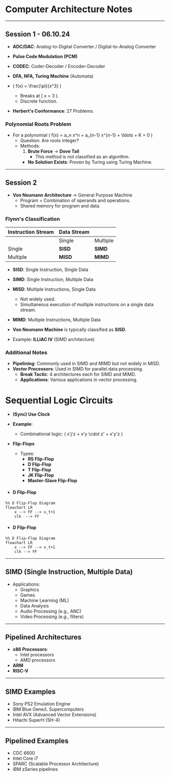 # Computer Architecture Notes

---

## Session 1 - 06.10.24

- **ADC/DAC**: Analog-to-Digital Converter / Digital-to-Analog Converter
- **Pulse Code Modulation (PCM)**
- **CODEC**: Coder-Decoder / Encoder-Decoder
- **DFA, NFA, Turing Machine** (Automata)

- \( f(x) = \frac{\pi}{x^3} \)
  - Breaks at \( x = 3 \).
  - Discrete function.

- **Herbert's Conformance**: 27 Problems.

### Polynomial Roots Problem
- For a polynomial \( f(x) = a_n x^n + a_{n-1} x^{n-1} + \ldots + K = 0 \)
  - Question: Are roots integer?
  - Methods:
    1. **Brute Force** → **Dove Tail**
       - This method is not classified as an algorithm.
    - **No Solution Exists**: Proven by Turing using Turing Machine.

---

## Session 2

- **Von Neumann Architecture** → General Purpose Machine
  - Program = Combination of operands and operations.
  - Shared memory for program and data.

### Flynn's Classification

| Instruction Stream | Data Stream |           |
|--------------------|-------------|-----------|
|                    | Single      | Multiple  |
| Single             | **SISD**    | **SIMD**  |
| Multiple           | **MISD**    | **MIMD**  |

- **SISD**: Single Instruction, Single Data
- **SIMD**: Single Instruction, Multiple Data
- **MISD**: Multiple Instructions, Single Data
  - Not widely used.
  - Simultaneous execution of multiple instructions on a single data stream.
- **MIMD**: Multiple Instructions, Multiple Data

- **Von Neumann Machine** is typically classified as **SISD**.
- Example: **ILLIAC IV** (SIMD architecture)

### Additional Notes
- **Pipelining**: Commonly used in SIMD and MIMD but not widely in MISD.
- **Vector Processors**: Used in SIMD for parallel data processing.
  - **Break Tactic**: 4 architectures each for SIMD and MIMD.
  - **Applications**: Various applications in vector processing.

# Sequential Logic Circuits

- **(Sync) Use Clock**
- **Example**:
  - Combinational logic: \( x'j'z + x'y \cdot z' + x'y'z \)

- **Flip-Flops**
  - Types:
    - **RS Flip-Flop**
    - **D Flip-Flop**
    - **T Flip-Flop**
    - **JK Flip-Flop**
    - **Master-Slave Flip-Flop**


- #### D Flip-Flop
``` mermaid
%% D Flip-Flop Diagram
flowchart LR
    x --> FF --> x_t+1
    clk  --> FF
```

- #### D Flip-Flop
``` mermaid
%% D Flip-Flop Diagram
flowchart LR
    x --> FF --> x_t+1
    clk --> FF
```


---

## SIMD (Single Instruction, Multiple Data)

- Applications:
  - Graphics
  - Games
  - Machine Learning (ML)
  - Data Analysis
  - Audio Processing (e.g., ANC)
  - Video Processing (e.g., filters)

---

## Pipelined Architectures

- **x86 Processors**:
  - Intel processors
  - AMD processors
- **ARM**
- **RISC-V**

---

## SIMD Examples

- Sony PS2 Emulation Engine
- IBM Blue Gene/L Supercomputers
- Intel AVX (Advanced Vector Extensions)
- Hitachi SuperH (SH-4)

---

## Pipelined Examples

- CDC 6600
- Intel Core i7
- SPARC (Scalable Processor Architecture)
- IBM zSeries pipelines
